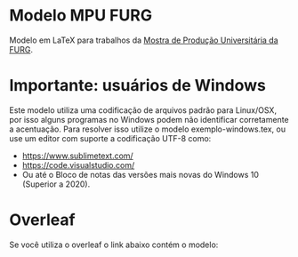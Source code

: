 # Modelo MPU FURG
Modelo em LaTeX para trabalhos da [Mostra de Produção Universitária da FURG](https://mpu.furg.br "Site MPU").


# Importante: usuários de Windows
Este modelo utiliza uma codificação de arquivos padrão para Linux/OSX, por isso alguns programas no Windows podem não identificar corretamente a acentuação. Para resolver isso utilize o modelo exemplo-windows.tex, ou use um editor com suporte a codificação UTF-8 como: 
- https://www.sublimetext.com/
- https://code.visualstudio.com/
- Ou até o Bloco de notas das versões mais novas do Windows 10 (Superior a 2020).

# Overleaf
Se você utiliza o overleaf o link abaixo contém o modelo: 
